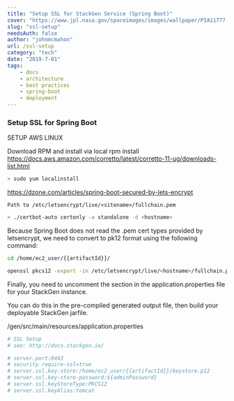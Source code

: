 ```yaml
---
title: "Setup SSL for StackGen Service (Spring Boot)"
cover: "https://www.jpl.nasa.gov/spaceimages/images/wallpaper/PIA11777-640x350.jpg"
slug: "ssl-setup"
needsAuth: false
author: "johnmcmahon"
url: /ssl-setup
category: "tech"
date: "2019-7-01"
tags:
    - docs
    - architecture
    - best practices
    - spring-boot
    - deployment
---
```


### Setup SSL for Spring Boot

SETUP AWS LINUX

Download RPM and install via local rpm install
https://docs.aws.amazon.com/corretto/latest/corretto-11-ug/downloads-list.html

```bash
> sudo yum localinstall
```

https://dzone.com/articles/spring-boot-secured-by-lets-encrypt

```
Path to /etc/letsencrypt/live/<sitename>/fullchain.pem
```

```bash
> ./certbot-auto certonly -a standalone -d <hostname>
```

Because Spring Boot does not read the .pem cert types provided by letsencrypt, we need to convert to pk12 format using the following command:

```bash
cd /home/ec2_user/{{artifactId}}/

openssl pkcs12 -export -in /etc/letsencrypt/live/<hostname>/fullchain.pem -inkey /etc/letsencrypt/live/<hostname>/privkey.pem  -out keystore.p12  -name tomcat  -CAfile /etc/letsencrypt/live/<hostname>/chain.pem  -caname root
```

Finally, you need to uncomment the section in the application.properties file for your StackGen instance.

You can do this in the pre-compiled generated output file, then build your deployable StackGen jarfile.

/gen/src/main/resources/application.properties

```bash
# SSL Setup
# see: http://docs.stackgen.io/

# server.port:8443
# security.require-ssl=true
# server.ssl.key-store:/home/ec2_user/{{artifactId}}/keystore.p12
# server.ssl.key-store-password:${adminPassword}
# server.ssl.keyStoreType:PKCS12
# server.ssl.keyAlias:tomcat
```